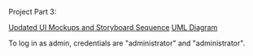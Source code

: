 Project Part 3:

[Updated UI Mockups and Storyboard Sequence](https://github.com/CMPUT301W24T57/holos-Project/wiki/Updated-UI-Mockups-Storyboard-for-Project-Part-%233) 
[UML Diagram](https://github.com/CMPUT301W24T57/holos-Project/wiki/UML-Diagram-(Project-Part-%233))

To log in as admin, credentials are "administrator" and "administrator". 
